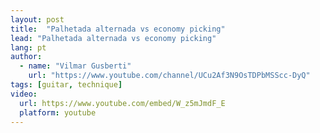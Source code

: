 ```yaml
---
layout: post
title:  "Palhetada alternada vs economy picking"
lead: "Palhetada alternada vs economy picking"
lang: pt
author:
  - name: "Vilmar Gusberti"
    url: "https://www.youtube.com/channel/UCu2Af3N9OsTDPbMSScc-DyQ"
tags: [guitar, technique]
video:
  url: https://www.youtube.com/embed/W_z5mJmdF_E
  platform: youtube
---
```

